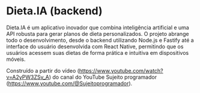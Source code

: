 # Dieta.IA (backend)

Dieta.IA é um aplicativo inovador que combina inteligência artificial e uma API robusta para gerar planos de dieta personalizados. O projeto abrange todo o desenvolvimento, desde o backend utilizando Node.js e Fastify até a interface do usuário desenvolvida com React Native, permitindo que os usuários acessem suas dietas de forma prática e intuitiva em dispositivos móveis.

Construído a partir do vídeo (https://www.youtube.com/watch?v=A2yPW3ZSv_A) do canal do YouTube Sujeito programador (https://www.youtube.com/@Sujeitoprogramador).
